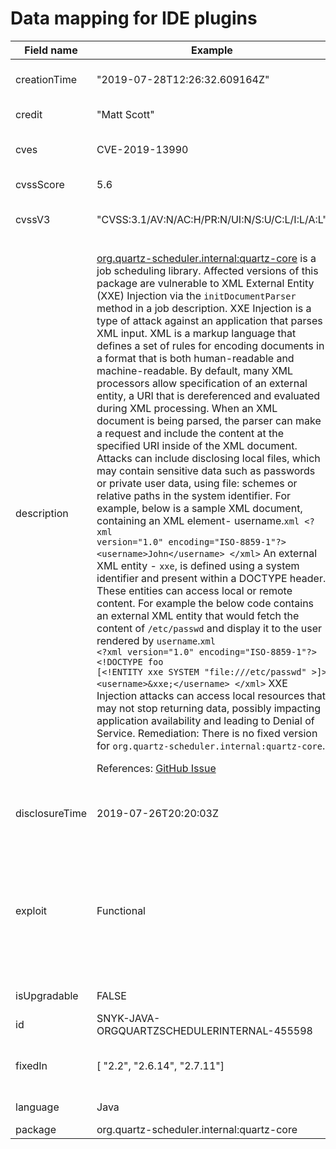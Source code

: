 # Data mapping for IDE plugins

| Field name     | Example                                                                                                                                                                                                                                                                                                                                                                                                                                                                                                                                                                                                                                                                                                                                                                                                                                                                                                                                                                                                                                                                                                                                                                                                                                                                                                                                                                                                                                                                                                                                                                                                                                                                                                                                                                                                                                                                                                                                                                                                                                                                                                                                                                             | Description                                                                                                                                                                                                                                                                                                                                                                       | Format                                                                           |
| -------------- | ----------------------------------------------------------------------------------------------------------------------------------------------------------------------------------------------------------------------------------------------------------------------------------------------------------------------------------------------------------------------------------------------------------------------------------------------------------------------------------------------------------------------------------------------------------------------------------------------------------------------------------------------------------------------------------------------------------------------------------------------------------------------------------------------------------------------------------------------------------------------------------------------------------------------------------------------------------------------------------------------------------------------------------------------------------------------------------------------------------------------------------------------------------------------------------------------------------------------------------------------------------------------------------------------------------------------------------------------------------------------------------------------------------------------------------------------------------------------------------------------------------------------------------------------------------------------------------------------------------------------------------------------------------------------------------------------------------------------------------------------------------------------------------------------------------------------------------------------------------------------------------------------------------------------------------------------------------------------------------------------------------------------------------------------------------------------------------------------------------------------------------------------------------------------------------- | --------------------------------------------------------------------------------------------------------------------------------------------------------------------------------------------------------------------------------------------------------------------------------------------------------------------------------------------------------------------------------- | -------------------------------------------------------------------------------- |
| creationTime   | "2019-07-28T12:26:32.609164Z"                                                                                                                                                                                                                                                                                                                                                                                                                                                                                                                                                                                                                                                                                                                                                                                                                                                                                                                                                                                                                                                                                                                                                                                                                                                                                                                                                                                                                                                                                                                                                                                                                                                                                                                                                                                                                                                                                                                                                                                                                                                                                                                                                       | Internal timestamp, will be removed in future versions                                                                                                                                                                                                                                                                                                                            | String (date-time format)                                                        |
| credit         | "Matt Scott"                                                                                                                                                                                                                                                                                                                                                                                                                                                                                                                                                                                                                                                                                                                                                                                                                                                                                                                                                                                                                                                                                                                                                                                                                                                                                                                                                                                                                                                                                                                                                                                                                                                                                                                                                                                                                                                                                                                                                                                                                                                                                                                                                                        | Discoverer / Reporter of the vuln                                                                                                                                                                                                                                                                                                                                                 | Array of strings                                                                 |
| cves           | CVE-2019-13990                                                                                                                                                                                                                                                                                                                                                                                                                                                                                                                                                                                                                                                                                                                                                                                                                                                                                                                                                                                                                                                                                                                                                                                                                                                                                                                                                                                                                                                                                                                                                                                                                                                                                                                                                                                                                                                                                                                                                                                                                                                                                                                                                                      | CVE(s) if exist. Not all vulns have a CVE as that takes a while to be assigned.                                                                                                                                                                                                                                                                                                   | Array of strings (CVE format)                                                    |
| cvssScore      | 5.6                                                                                                                                                                                                                                                                                                                                                                                                                                                                                                                                                                                                                                                                                                                                                                                                                                                                                                                                                                                                                                                                                                                                                                                                                                                                                                                                                                                                                                                                                                                                                                                                                                                                                                                                                                                                                                                                                                                                                                                                                                                                                                                                                                                 | Cvss V3.1 score, computed based on the base score of the cvss vector                                                                                                                                                                                                                                                                                                              | Number, 0-10                                                                     |
| cvssV3         | "CVSS:3.1/AV:N/AC:H/PR:N/UI:N/S:U/C:L/I:L/A:L"                                                                                                                                                                                                                                                                                                                                                                                                                                                                                                                                                                                                                                                                                                                                                                                                                                                                                                                                                                                                                                                                                                                                                                                                                                                                                                                                                                                                                                                                                                                                                                                                                                                                                                                                                                                                                                                                                                                                                                                                                                                                                                                                      | Cvss V3.1 vector, including base score. Might include partial temporal score where applicable                                                                                                                                                                                                                                                                                     | String (CVSS format)                                                             |
| description    | <p><a href="https://mvnrepository.com/artifact/org.quartz-scheduler.internal/quartz-core">org.quartz-scheduler.internal:quartz-core</a> is a job scheduling library. Affected versions of this package are vulnerable to XML External Entity (XXE) Injection via the <code>initDocumentParser</code> method in a job description. XXE Injection is a type of attack against an application that parses XML input. XML is a markup language that defines a set of rules for encoding documents in a format that is both human-readable and machine-readable. By default, many XML processors allow specification of an external entity, a URI that is dereferenced and evaluated during XML processing. When an XML document is being parsed, the parser can make a request and include the content at the specified URI inside of the XML document. Attacks can include disclosing local files, which may contain sensitive data such as passwords or private user data, using file: schemes or relative paths in the system identifier. For example, below is a sample XML document, containing an XML element- username.<code>xml &#x3C;?xml version="1.0" encoding="ISO-8859-1"?>  &#x3C;username>John&#x3C;/username> &#x3C;/xml></code> An external XML entity - <code>xxe</code>, is defined using a system identifier and present within a DOCTYPE header. These entities can access local or remote content. For example the below code contains an external XML entity that would fetch the content of <code>/etc/passwd</code> and display it to the user rendered by <code>username</code>.<code>xml &#x3C;?xml version="1.0" encoding="ISO-8859-1"?> &#x3C;!DOCTYPE foo [&#x3C;!ENTITY xxe SYSTEM "file:///etc/passwd" >]>  &#x3C;username>&#x26;xxe;&#x3C;/username> &#x3C;/xml></code> XXE Injection attacks can access local resources that may not stop returning data, possibly impacting application availability and leading to Denial of Service. Remediation: There is no fixed version for <code>org.quartz-scheduler.internal:quartz-core</code>.</p><p>References: <a href="https://github.com/quartz-scheduler/quartz/issues/467">GitHub Issue</a><br></p> | Full description of vulnerability. This field is meant for human consumption, and repeats a few machine-readable fields such as references and remediation. The format is markdown, making this easy to display to users.                                                                                                                                                         | String                                                                           |
| disclosureTime | 2019-07-26T20:20:03Z                                                                                                                                                                                                                                                                                                                                                                                                                                                                                                                                                                                                                                                                                                                                                                                                                                                                                                                                                                                                                                                                                                                                                                                                                                                                                                                                                                                                                                                                                                                                                                                                                                                                                                                                                                                                                                                                                                                                                                                                                                                                                                                                                                | Timestamp showing when the vulnerability was first made publicly available (either known to the user or as appears the vulnerability source)                                                                                                                                                                                                                                      | String (date-time format)                                                        |
| exploit        | Functional                                                                                                                                                                                                                                                                                                                                                                                                                                                                                                                                                                                                                                                                                                                                                                                                                                                                                                                                                                                                                                                                                                                                                                                                                                                                                                                                                                                                                                                                                                                                                                                                                                                                                                                                                                                                                                                                                                                                                                                                                                                                                                                                                                          | Snyk looks for exploits in the wild and evaluates their maturity. Snyk also writes its own POC to evaluate vulnerability exploitability. This knowledge goes into assessing the maturity of the exploit as appears in this field. Values are from section 3.1 in [https://www.first.org/cvss/v3.1/specification-document](https://www.first.org/cvss/v3.1/specification-document) | String, supported exploit maturity values as appear in cvss vector specification |
| isUpgradable   | FALSE                                                                                                                                                                                                                                                                                                                                                                                                                                                                                                                                                                                                                                                                                                                                                                                                                                                                                                                                                                                                                                                                                                                                                                                                                                                                                                                                                                                                                                                                                                                                                                                                                                                                                                                                                                                                                                                                                                                                                                                                                                                                                                                                                                               | Is there an upgrade a user can make to fix the vulnerability                                                                                                                                                                                                                                                                                                                      | Boolean value                                                                    |
| id             | SNYK-JAVA-ORGQUARTZSCHEDULERINTERNAL-455598                                                                                                                                                                                                                                                                                                                                                                                                                                                                                                                                                                                                                                                                                                                                                                                                                                                                                                                                                                                                                                                                                                                                                                                                                                                                                                                                                                                                                                                                                                                                                                                                                                                                                                                                                                                                                                                                                                                                                                                                                                                                                                                                         | Snyk’ Vulnearbility’ ID.                                                                                                                                                                                                                                                                                                                                                          | String                                                                           |
| fixedIn        | \[ "2.2", "2.6.14", "2.7.11"]                                                                                                                                                                                                                                                                                                                                                                                                                                                                                                                                                                                                                                                                                                                                                                                                                                                                                                                                                                                                                                                                                                                                                                                                                                                                                                                                                                                                                                                                                                                                                                                                                                                                                                                                                                                                                                                                                                                                                                                                                                                                                                                                                       | This indicates the earliest version that is vulnerability-free. As this might be a backport fix, this does not mean that newer versions are not vulnerable to it.                                                                                                                                                                                                                 | Array of strings                                                                 |
| language       | Java                                                                                                                                                                                                                                                                                                                                                                                                                                                                                                                                                                                                                                                                                                                                                                                                                                                                                                                                                                                                                                                                                                                                                                                                                                                                                                                                                                                                                                                                                                                                                                                                                                                                                                                                                                                                                                                                                                                                                                                                                                                                                                                                                                                | Specifies the ecosystem of the vulnerability (java, python, other language)                                                                                                                                                                                                                                                                                                       | String                                                                           |
| package        | org.quartz-scheduler.internal:quartz-core                                                                                                                                                                                                                                                                                                                                                                                                                                                                                                                                                                                                                                                                                                                                                                                                                                                                                                                                                                                                                                                                                                                                                                                                                                                                                                                                                                                                                                                                                                                                                                                                                                                                                                                                                                                                                                                                                                                                                                                                                                                                                                                                           | Package name                                                                                                                                                                                                                                                                                                                                                                      | String                                                                           |
